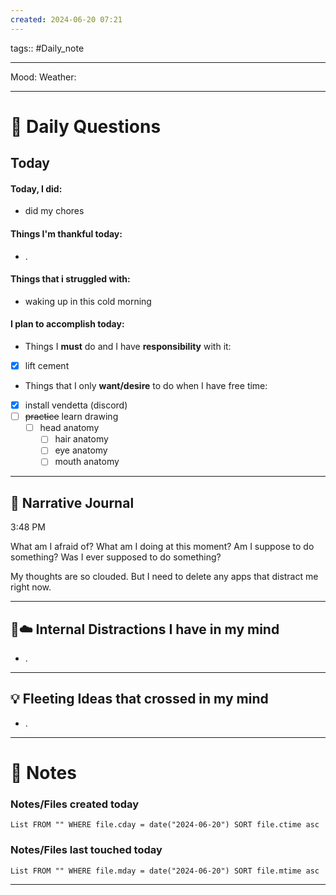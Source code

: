 ```yaml
---
created: 2024-06-20 07:21
---
```

tags:: #Daily_note

---

Mood:
Weather:

---
# 📝 Daily Questions

## Today
#### Today, I did:
- did my chores
#### Things I'm thankful today:
- .
#### Things that i struggled with:
- waking up in this cold morning
#### I plan to accomplish today:
- Things I **must** do and I have **responsibility** with it:
- [x] lift cement
- Things that I only **want/desire** to do when I have free time:
- [x] install vendetta (discord)
- [ ] ~~practice~~ learn drawing
	 - [ ]  head anatomy
		 - [ ] hair anatomy
		 - [ ] eye anatomy
		 - [ ] mouth anatomy

---

##  📝 Narrative Journal

3:48 PM

What am I afraid of? What am I doing at this moment? Am I suppose to do something? Was I ever supposed to do something?

My thoughts are so clouded. But I need to delete any apps that distract me right now.

---

## 🧠☁️ Internal Distractions I have in my mind
- . 

---

## 💡 Fleeting Ideas that crossed in my mind
- . 

---
# 📝 Notes

### Notes/Files created today
```dataview
List FROM "" WHERE file.cday = date("2024-06-20") SORT file.ctime asc
```

### Notes/Files last touched today
```dataview
List FROM "" WHERE file.mday = date("2024-06-20") SORT file.mtime asc
```

---